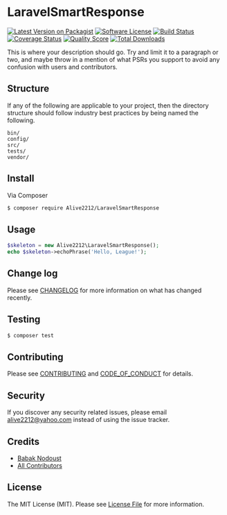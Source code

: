 # LaravelSmartResponse

[![Latest Version on Packagist][ico-version]][link-packagist]
[![Software License][ico-license]](LICENSE.md)
[![Build Status][ico-travis]][link-travis]
[![Coverage Status][ico-scrutinizer]][link-scrutinizer]
[![Quality Score][ico-code-quality]][link-code-quality]
[![Total Downloads][ico-downloads]][link-downloads]

This is where your description should go. Try and limit it to a paragraph or two, and maybe throw in a mention of what
PSRs you support to avoid any confusion with users and contributors.

## Structure

If any of the following are applicable to your project, then the directory structure should follow industry best practices by being named the following.

```
bin/        
config/
src/
tests/
vendor/
```


## Install

Via Composer

``` bash
$ composer require Alive2212/LaravelSmartResponse
```

## Usage

``` php
$skeleton = new Alive2212\LaravelSmartResponse();
echo $skeleton->echoPhrase('Hello, League!');
```

## Change log

Please see [CHANGELOG](CHANGELOG.md) for more information on what has changed recently.

## Testing

``` bash
$ composer test
```

## Contributing

Please see [CONTRIBUTING](CONTRIBUTING.md) and [CODE_OF_CONDUCT](CODE_OF_CONDUCT.md) for details.

## Security

If you discover any security related issues, please email alive2212@yahoo.com instead of using the issue tracker.

## Credits

- [Babak Nodoust][link-author]
- [All Contributors][link-contributors]

## License

The MIT License (MIT). Please see [License File](LICENSE.md) for more information.

[ico-version]: https://img.shields.io/packagist/v/Alive2212/LaravelSmartResponse.svg?style=flat-square
[ico-license]: https://img.shields.io/badge/license-MIT-brightgreen.svg?style=flat-square
[ico-travis]: https://img.shields.io/travis/Alive2212/LaravelSmartResponse/master.svg?style=flat-square
[ico-scrutinizer]: https://img.shields.io/scrutinizer/coverage/g/Alive2212/LaravelSmartResponse.svg?style=flat-square
[ico-code-quality]: https://img.shields.io/scrutinizer/g/Alive2212/LaravelSmartResponse.svg?style=flat-square
[ico-downloads]: https://img.shields.io/packagist/dt/Alive2212/LaravelSmartResponse.svg?style=flat-square

[link-packagist]: https://packagist.org/packages/Alive2212/LaravelSmartResponse
[link-travis]: https://travis-ci.org/Alive2212/LaravelSmartResponse
[link-scrutinizer]: https://scrutinizer-ci.com/g/Alive2212/LaravelSmartResponse/code-structure
[link-code-quality]: https://scrutinizer-ci.com/g/Alive2212/LaravelSmartResponse
[link-downloads]: https://packagist.org/packages/Alive2212/LaravelSmartResponse
[link-author]: https://github.com/https://github.com/Alive2212
[link-contributors]: ../../contributors
